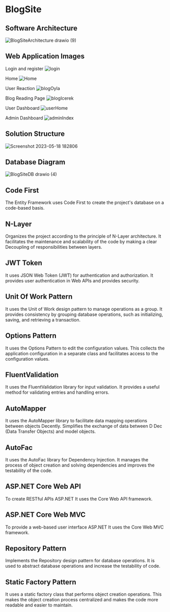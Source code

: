 # BlogSite

**Software Architecture**
---
![BlogSiteArchitecture drawio (9)](https://github.com/Serhatkacmaz/.Net7-ClassicalArchitecture-BlogSite/assets/56757412/c73786c3-cd7f-4e69-9b14-ffd6bbc6dfb8)

**Web Application Images**
---
Login and register
![login](https://github.com/Serhatkacmaz/.Net7-ClassicalArchitecture-BlogSite/assets/56757412/4cbfdb1c-d779-442d-92f0-7298a4ee16a0)

Home
![Home](https://github.com/Serhatkacmaz/.Net7-ClassicalArchitecture-BlogSite/assets/56757412/ab790750-d107-4238-85f3-fd3162bf9c15)

User Reaction
![blogOyla](https://github.com/Serhatkacmaz/.Net7-ClassicalArchitecture-BlogSite/assets/56757412/0185644b-0fdb-4811-8d84-0bf125be3524)

Blog Reading Page
![blogIcerek](https://github.com/Serhatkacmaz/.Net7-ClassicalArchitecture-BlogSite/assets/56757412/0a95e8df-b46c-42b3-bd65-d0ea939dfdae)

User Dashboard
![userHome](https://github.com/Serhatkacmaz/.Net7-ClassicalArchitecture-BlogSite/assets/56757412/89c21423-1e40-4522-9a0c-689668966e1d)

Admin Dashboard
![adminIndex](https://github.com/Serhatkacmaz/.Net7-ClassicalArchitecture-BlogSite/assets/56757412/bc125645-a64c-4b89-8110-42be840ce472)

**Solution Structure**
---
![Screenshot 2023-05-18 182806](https://github.com/Serhatkacmaz/.Net7-ClassicalArchitecture-BlogSite/assets/56757412/43c669b9-0699-4b82-9c2d-209fde339e82)

**Database Diagram**
---
![BlogSiteDB drawio (4)](https://github.com/Serhatkacmaz/.Net7-ClassicalArchitecture-BlogSite/assets/56757412/bcb92859-7bfe-46f6-8bb3-5a4553ef4883)

**Code First**
---
The Entity Framework uses Code First to create the project's database on a code-based basis.

**N-Layer**
---
Organizes the project according to the principle of N-Layer architecture. It facilitates the maintenance and scalability of the code by making a clear Decoupling of responsibilities between layers.

**JWT Token**
---
It uses JSON Web Token (JWT) for authentication and authorization. It provides user authentication in Web APIs and provides security.


**Unit Of Work Pattern**
---
It uses the Unit of Work design pattern to manage operations as a group. It provides consistency by grouping database operations, such as initializing, saving, and retrieving a transaction.

**Options Pattern**
---
It uses the Options Pattern to edit the configuration values. This collects the application configuration in a separate class and facilitates access to the configuration values.

**FluentValidation**
---
It uses the FluentValidation library for input validation. It provides a useful method for validating entries and handling errors.

**AutoMapper**
---
It uses the AutoMapper library to facilitate data mapping operations between objects Decently. Simplifies the exchange of data between D Dec (Data Transfer Objects) and model objects.

**AutoFac**
---
It uses the AutoFac library for Dependency Injection. It manages the process of object creation and solving dependencies and improves the testability of the code.

**ASP.NET Core Web API**
---
To create RESTful APIs ASP.NET It uses the Core Web API framework.

**ASP.NET Core Web MVC**
---
To provide a web-based user interface ASP.NET It uses the Core Web MVC framework.

**Repository Pattern**
---
Implements the Repository design pattern for database operations. It is used to abstract database operations and increase the testability of code.

**Static Factory Pattern**
---
It uses a static factory class that performs object creation operations. This makes the object creation process centralized and makes the code more readable and easier to maintain.
